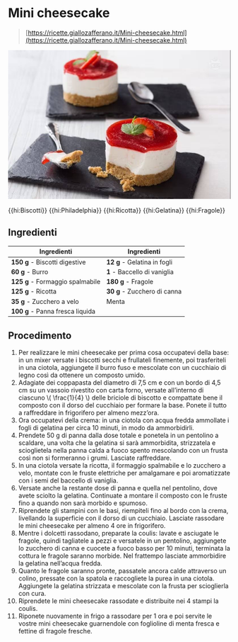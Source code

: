 # Mini cheesecake

> [https://ricette.giallozafferano.it/Mini-cheesecake.html](https://ricette.giallozafferano.it/Mini-cheesecake.html)

![](img/Mini-cheesecake.jpg)

{{hi:Biscotti}}
{{hi:Philadelphia}}
{{hi:Ricotta}}
{{hi:Gelatina}}
{{hi:Fragole}}

## Ingredienti

| Ingredienti                  | Ingredienti             |
| ---------------------------- | ----------------------- |
| **150 g** - Biscotti digestive | **12 g** - Gelatina in fogli |
| **60 g** - Burro | **1** - Baccello di vaniglia |
| **125 g** - Formaggio spalmabile | **180 g** - Fragole |
| **125 g** - Ricotta | **30 g** - Zucchero di canna |
| **35 g** - Zucchero a velo | Menta |
| **100 g** - Panna fresca liquida | |

## Procedimento

1. Per realizzare le mini cheesecake per prima cosa occupatevi della base: in un mixer versate i biscotti secchi e frullateli finemente, poi trasferiteli in una ciotola, aggiungete il burro fuso e mescolate con un cucchiaio di legno così da ottenere un composto umido.
1. Adagiate dei coppapasta del diametro di 7,5 cm e con un bordo di 4,5 cm su un vassoio rivestito con carta forno, versate all’interno di ciascuno \\( \frac{1}{4} \\) delle briciole di biscotto e compattate bene il composto con il dorso del cucchiaio per formare la base. Ponete il tutto a raffreddare in frigorifero per almeno mezz’ora. 
2. Ora occupatevi della crema: in una ciotola con acqua fredda ammollate i fogli di gelatina per circa 10 minuti, in modo da ammorbidirli.
1. Prendete 50 g di panna dalla dose totale e ponetela in un pentolino a scaldare, una volta che la gelatina si sarà ammorbidita, strizzatela e scioglietela nella panna calda a fuoco spento mescolando con un frusta così non si formeranno i grumi. Lasciate raffreddare.
1. In una ciotola versate la ricotta, il formaggio spalmabile e lo zucchero a velo, montate con le fruste elettriche per amalgamare e poi aromatizzate con i semi del baccello di vaniglia.
1. Versate anche la restante dose di panna e quella nel pentolino, dove avete sciolto la gelatina. Continuate a montare il composto con le fruste fino a quando non sarà morbido e spumoso.
1. Riprendete gli stampini con le basi, riempiteli fino al bordo con la crema, livellando la superficie con il dorso di un cucchiaio. Lasciate rassodare le mini cheesecake per almeno 4 ore in frigorifero.
1. Mentre i dolcetti rassodano, preparate la coulis: lavate e asciugate le fragole, quindi tagliatele a pezzi e versatele in un pentolino, aggiungete lo zucchero di canna e cuocete a fuoco basso per 10 minuti, terminata la cottura le fragole saranno morbide. Nel frattempo lasciate ammorbidire la gelatina nell’acqua fredda.
1. Quanto le fragole saranno pronte, passatele ancora calde attraverso un colino, pressate con la spatola e raccogliete la purea in una ciotola. Aggiungete la gelatina strizzata e mescolate con la frusta per scioglierla con cura. 
2. Riprendete le mini cheesecake rassodate e distribuite nei 4 stampi la coulis. 
3. Riponete nuovamente in frigo a rassodare per 1 ora e poi servite le vostre mini cheesecake guarnendole con foglioline di menta fresca e fettine di fragole fresche.

